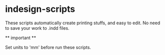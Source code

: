 # indesign-scripts

These scripts automatically create printing stuffs, and easy to edit. No need to save your work to .indd files.

** important **

Set units to 'mm' before run these scripts.